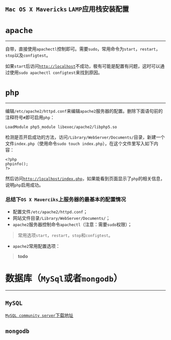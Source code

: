 `Mac OS X Mavericks` `LAMP`应用栈安装配置
---

#  `apache`
----

自带，直接使用`apachectl`控制即可。需要`sudo`，常用命令为`start`，`restart`，`stop`以及`configtest`。

如果`start`后访问[`http://localhost`](http://localhost)不成功，极有可能是配置有问题，这时可以通过使用`sudo apachectl configtest`来找到原因。

#  `php`
----

编辑`/etc/apache2/httpd.conf`来编辑`apache2`服务器的配置。删除下面语句前的注释符号`#`即可启用`php`：

```
LoadModule php5_module libexec/apache2/libphp5.so
```

检测是否开启成功的方法，访问`/Library/WebServer/Documents/`目录，新建一个文件`index.php`（使用命令`sudo touch index.php`），在这个文件里写入如下内容：

```
<?php
phpinfo();
?>
```

然后访问[`http://localhost/index.php`](http://localhost/index.php)，如果能看到页面显示了`php`的相关信息，说明`php`启用成功。

### 总结下`OS X Maverciks`上服务器的最基本的配置情况

* 配置文件`/etc/apache2/httpd.conf`；
* 网站文件目录`/Library/WebServer/Documents/`；
* `apache2`服务器控制命令`apachectl`（注意：需要`sudo`权限）；
> 常用选项`start`，`restart`，`stop`和`configtest`。
* `apache2`常用配置选项：
> **todo**

#  数据库（`MySql`或者`mongodb`）
----

## `MySQL`

[`MySQL community server`下载地址](http://dev.mysql.com/downloads/mysql/)

## `mongodb`
